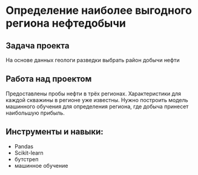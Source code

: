 #  Определение наиболее выгодного региона нефтедобычи

## Задача проекта

На основе данных геологи разведки выбрать район добычи нефти

## Работа над проектом

Предоставлены пробы нефти в трёх регионах. Характеристики для каждой скважины в регионе уже известны. Нужно построить модель машинного обучения для определения региона, где добыча принесет наибольшую прибыль.

## Инструменты и навыки: 

- Pandas
- Scikit-learn
- бутстреп
- машинное обучение
